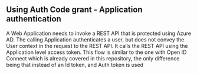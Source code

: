 ## Using Auth Code grant - Application authentication

A Web Application needs to invoke a REST API that is protected using Azure AD. The calling Application authenticates a user, but does not convey the User context in the request to the REST API. It calls the REST API using the Application level access token. This flow is similar to the one with Open ID Connect which is already covered in this repository, the only difference being that instead of an Id token, and Auth token is used
